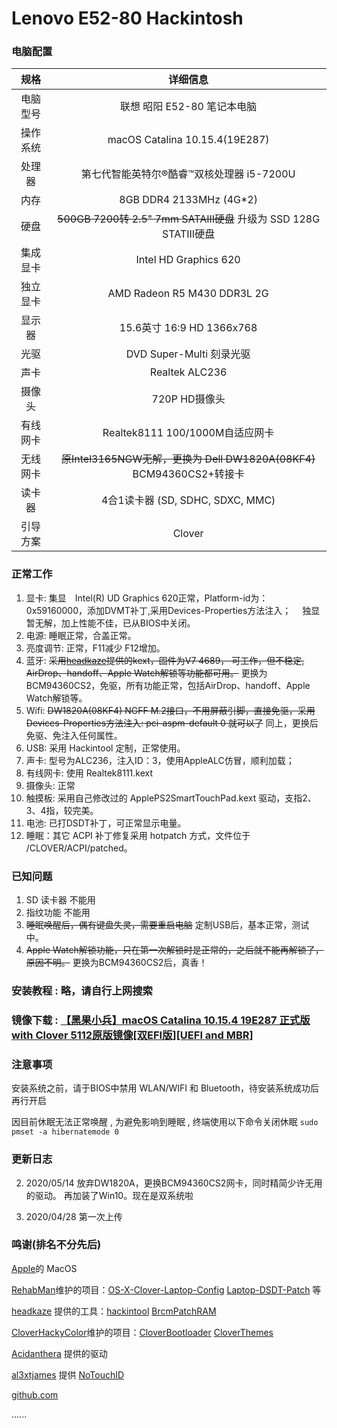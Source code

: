# Lenovo E52-80 Hackintosh


### 电脑配置

规格|详细信息
:----:|:----:
电脑型号 |	联想 昭阳 E52-80 笔记本电脑
操作系统 |	macOS Catalina 10.15.4(19E287)
处理器 |	第七代智能英特尔®酷睿™双核处理器 i5-7200U 
内存 |	8GB DDR4 2133MHz (4G*2)
硬盘 | ~~500GB 7200转 2.5" 7mm SATAIII硬盘~~ 升级为 SSD 128G STATIII硬盘
集成显卡 | Intel HD Graphics 620
独立显卡 | AMD Radeon R5 M430 DDR3L 2G
显示器	| 15.6英寸 16:9 HD 1366x768
光驱	| DVD Super-Multi 刻录光驱 
声卡 | Realtek ALC236
摄像头 | 720P HD摄像头
有线网卡 | Realtek8111 100/1000M自适应网卡
无线网卡 | ~~原Intel3165NGW无解，更换为 Dell DW1820A(08KF4)~~ BCM94360CS2+转接卡
读卡器 | 4合1读卡器 (SD, SDHC, SDXC, MMC)
引导方案 | Clover


### 正常工作

1. 显卡: 集显　Intel(R) UD Graphics 620正常，Platform-id为：0x59160000，添加DVMT补丁,采用Devices-Properties方法注入； 　独显暂无解，加上性能不佳，已从BIOS中关闭。
2. 电源: 睡眠正常，合盖正常。
3. 亮度调节: 正常，F11减少 F12增加。
4. 蓝牙: ~~采用[headkaze](https://www.insanelymac.com/forum/profile/1364628-headkaze/)提供的kext，固件为V7 4689， 可工作，但不稳定, AirDrop、handoff、Apple Watch解锁等功能都可用。~~ 更换为BCM94360CS2，免驱，所有功能正常，包括AirDrop、handoff、Apple Watch解锁等。
5. Wifi: ~~DW1820A(08KF4) NGFF M.2接口，不用屏蔽引脚，直接免驱，采用Devices-Properties方法注入: pci-aspm-default	 0 就可以了~~ 同上，更换后免驱、免注入任何属性。
6. USB: 采用 Hackintool 定制，正常使用。
7. 声卡: 型号为ALC236，注入ID：3，使用AppleALC仿冒，顺利加载；
8. 有线网卡: 使用 Realtek8111.kext
9. 摄像头: 正常
10. 触摸板: 采用自己修改过的 ApplePS2SmartTouchPad.kext 驱动，支指2、3、4指，较完美。
11. 电池: 已打DSDT补丁，可正常显示电量。
12. 睡眠：其它 ACPI 补丁修复采用 hotpatch 方式，文件位于 /CLOVER/ACPI/patched。

### 已知问题
1. SD 读卡器 不能用
2. 指纹功能 不能用
3. ~~睡眠唤醒后，偶有键盘失灵，需要重启电脑~~ 定制USB后，基本正常，测试中。
4. ~~Apple Watch解锁功能，只在第一次解锁时是正常的，之后就不能再解锁了，原因不明。~~ 更换为BCM94360CS2后，真香！




### 安装教程 : 略，请自行上网搜索

### 镜像下载 :  [【黑果小兵】macOS Catalina 10.15.4 19E287 正式版 with Clover 5112原版镜像[双EFI版][UEFI and MBR]](https://blog.daliansky.net/macOS-Catalina-10.15.4-19E266-Release-version-with-Clover-5107-original-image-Double-EFI-Version-UEFI-and-MBR.html) 

### 注意事项
安装系统之前，请于BIOS中禁用 WLAN/WIFI 和 Bluetooth，待安装系统成功后再行开启
  
因目前休眠无法正常唤醒 , 为避免影响到睡眠 , 终端使用以下命令关闭休眠
`sudo pmset -a hibernatemode 0`

### 更新日志
2. 2020/05/14
放弃DW1820A，更换BCM94360CS2网卡，同时精简少许无用的驱动。 再加装了Win10。现在是双系统啦

1. 2020/04/28
第一次上传


### 鸣谢(排名不分先后)
[Apple](https://www.apple.com/)的 MacOS  

[RehabMan](https://github.com/rehabman)维护的项目：[OS-X-Clover-Laptop-Config](https://github.com/RehabMan/OS-X-Clover-Laptop-Config)  [Laptop-DSDT-Patch](https://github.com/RehabMan/Laptop-DSDT-Patch) 等  

[headkaze](https://www.insanelymac.com/forum/profile/1364628-headkaze/) 提供的工具：[hackintool](https://github.com/headkaze/Hackintool)  [BrcmPatchRAM](https://www.insanelymac.com/forum/topic/339175-brcmpatchram2-for-1015-catalina-broadcom-bluetooth-firmware-upload/)  

[CloverHackyColor](https://github.com/CloverHackyColor)维护的项目：[CloverBootloader](https://github.com/CloverHackyColor/CloverBootloader)  [CloverThemes](https://github.com/CloverHackyColor/CloverThemes)  

[Acidanthera](https://github.com/acidanthera) 提供的驱动  

[al3xtjames](https://github.com/al3xtjames) 提供 [NoTouchID](https://github.com/al3xtjames/NoTouchID)  

[github.com](https://www.github.com)  

......


